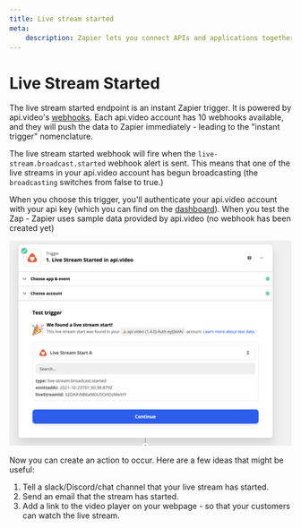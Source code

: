 ```yaml
---
title: Live stream started
meta:
    description: Zapier lets you connect APIs and applications together without coding. The live stream started webhook will fire when the live-stream.broadcast.started webhook alert is sent.
---
```


# Live Stream Started

The live stream started endpoint is an instant Zapier trigger. It is powered by api.video's [webhooks](/reference/api/Webhooks#list-all-webhooks). Each api.video account has 10 webhooks available, and they will push the data to Zapier immediately - leading to the "instant trigger" nomenclature.

The live stream started webhook will fire when the `live-stream.broadcast.started` webhook alert is sent. This means that one of the live streams in your api.video account has begun broadcasting (the `broadcasting` switches from false to true.)

When you choose this trigger, you'll authenticate your api.video account with your api key (which you can find on the [dashboard](https://dashboard.api.video/)). When you test the Zap - Zapier uses sample data provided by api.video (no webhook has been created yet)


![Setting up a Live Stream Started trigger using the api.video Zapier plugin](/_assets/Zapier_6.png)

Now you can create an action to occur. Here are a few ideas that might be useful:

1. Tell a slack/Discord/chat channel that your live stream has started.
2. Send an email that the stream has started.
3. Add a link to the video player on your webpage - so that your customers can watch the live stream.
